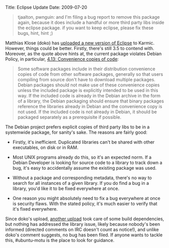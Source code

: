 Title: Eclipse Update
Date: 2009-07-20

> <doko> tjaalton, pwnguin: and I'm filing a bug report to
remove this package again, because it does include a handful or more third
party libs inside the eclipse package. if you want to keep eclipse, please fix
these bugs, hint, hint ;) 


 Matthias Klose (doko) has [uploaded a new version of Eclipse][1] to Karmic.
However, things could be better. Firstly, there's still 3.5 to contend with.
Moreover, as the quote above hints at, the current package violates Debian
Policy, in particular, [4.13: Convenience copies of code][2]:

> Some software packages include in their distribution convenience copies of
code from other software packages, generally so that users compiling from
source don't have to download multiple packages. Debian packages should not
make use of these convenience copies unless the included package is explicitly
intended to be used in this way. If the included code is already in the Debian
archive in the form of a library, the Debian packaging should ensure that
binary packages reference the libraries already in Debian and the convenience
copy is not used. If the included code is not already in Debian, it should be
packaged separately as a prerequisite if possible.


 The Debian project prefers explicit copies of third party libs to be in a
systemwide package, for sanity's sake. The reasons are fairly good:


   * Firstly, it's inefficient. Duplicated libraries can't be shared with
other executables, on disk or in RAM.

   * Most UNIX programs already do this, so it's an expected norm. If a Debian
Developer is looking for source code to a library to track down a bug, it's
easy to accidentally assume the existing package was used.

   * Without a package and corresponding metadata, there's no way to search
for all instances of a given library. If you do find a bug in a library, you'd
like it to be fixed everywhere at once.

   * One reason you might absolutely need to fix a bug everywhere at once is
security flaws. With the stated policy, it's much easier to verify that it's
fixed everywhere.


 Since doko's upload, [another upload][3] took care of some build
dependencies, but nothing has addressed the library issue, likely because
nobody's been informed (directed comments on IRC doesn't count as notice!),
and unlike doko's comment suggests, no bug has been filed. If anyone wants to
tackle this, #ubuntu-motu is the place to look for guidance.

   [1]: https://launchpad.net/ubuntu/+source/eclipse/3.4.1-0ubuntu1

   [2]: http://www.debian.org/doc/debian-policy/ch-source.html#s-embeddedfiles

   [3]: https://edge.launchpad.net/ubuntu/+source/eclipse/3.4.1-0ubuntu2

